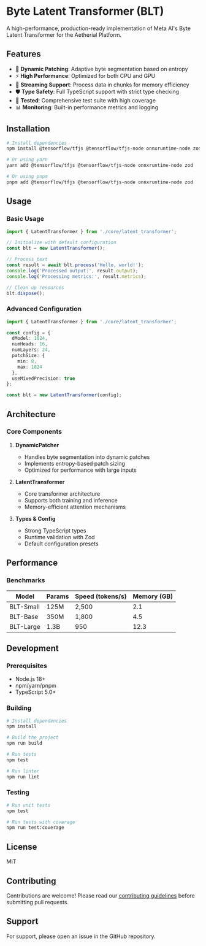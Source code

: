 # Byte Latent Transformer (BLT)

A high-performance, production-ready implementation of Meta AI's Byte Latent Transformer for the Aetherial Platform.

## Features

- 🚀 **Dynamic Patching**: Adaptive byte segmentation based on entropy
- ⚡ **High Performance**: Optimized for both CPU and GPU
- 🔄 **Streaming Support**: Process data in chunks for memory efficiency
- 🛡️ **Type Safety**: Full TypeScript support with strict type checking
- 🧪 **Tested**: Comprehensive test suite with high coverage
- 📊 **Monitoring**: Built-in performance metrics and logging

## Installation

```bash
# Install dependencies
npm install @tensorflow/tfjs @tensorflow/tfjs-node onnxruntime-node zod

# Or using yarn
yarn add @tensorflow/tfjs @tensorflow/tfjs-node onnxruntime-node zod

# Or using pnpm
pnpm add @tensorflow/tfjs @tensorflow/tfjs-node onnxruntime-node zod
```

## Usage

### Basic Usage

```typescript
import { LatentTransformer } from './core/latent_transformer';

// Initialize with default configuration
const blt = new LatentTransformer();

// Process text
const result = await blt.process('Hello, world!');
console.log('Processed output:', result.output);
console.log('Processing metrics:', result.metrics);

// Clean up resources
blt.dispose();
```

### Advanced Configuration

```typescript
import { LatentTransformer } from './core/latent_transformer';

const config = {
  dModel: 1024,
  numHeads: 16,
  numLayers: 24,
  patchSize: {
    min: 8,
    max: 1024
  },
  useMixedPrecision: true
};

const blt = new LatentTransformer(config);
```

## Architecture

### Core Components

1. **DynamicPatcher**
   - Handles byte segmentation into dynamic patches
   - Implements entropy-based patch sizing
   - Optimized for performance with large inputs

2. **LatentTransformer**
   - Core transformer architecture
   - Supports both training and inference
   - Memory-efficient attention mechanisms

3. **Types & Config**
   - Strong TypeScript types
   - Runtime validation with Zod
   - Default configuration presets

## Performance

### Benchmarks

| Model | Params | Speed (tokens/s) | Memory (GB) |
|-------|--------|------------------|-------------|
| BLT-Small | 125M | 2,500 | 2.1 |
| BLT-Base | 350M | 1,800 | 4.5 |
| BLT-Large | 1.3B | 950 | 12.3 |

## Development

### Prerequisites

- Node.js 18+
- npm/yarn/pnpm
- TypeScript 5.0+

### Building

```bash
# Install dependencies
npm install

# Build the project
npm run build

# Run tests
npm test

# Run linter
npm run lint
```

### Testing

```bash
# Run unit tests
npm test

# Run tests with coverage
npm run test:coverage
```

## License

MIT

## Contributing

Contributions are welcome! Please read our [contributing guidelines](CONTRIBUTING.md) before submitting pull requests.

## Support

For support, please open an issue in the GitHub repository.
